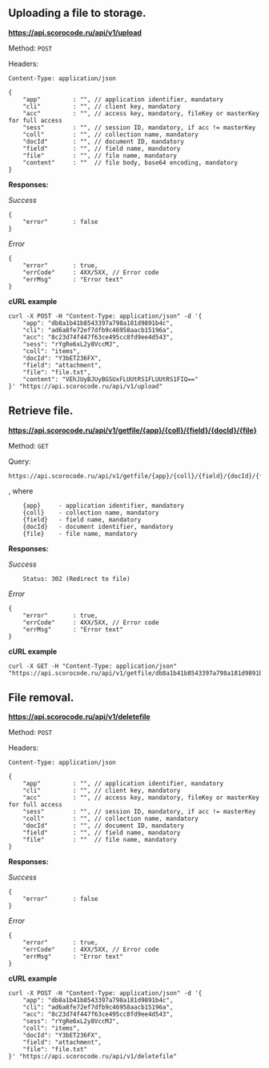 ## Uploading a file to storage.

**https://api.scorocode.ru/api/v1/upload**

Method: `POST`

Headers:

`Content-Type: application/json`

```
{
    "app"         : "", // application identifier, mandatory
    "cli"         : "", // client key, mandatory
    "acc"         : "", // access key, mandatory, fileKey or masterKey for full access
    "sess"        : "", // session ID, mandatory, if acc != masterKey
    "coll"        : "", // collection name, mandatory
    "docId"       : "", // document ID, mandatory
    "field"       : "", // field name, mandatory
    "file"        : "", // file name, mandatory
    "content"     : ""  // file body, base64 encoding, mandatory
}
```

**Responses:**

*Success*

```
{
    "error"       : false
}
```

*Error*

```
{
    "error"       : true,
    "errCode"     : 4XX/5XX, // Error code
    "errMsg"      : "Error text"
}
```

**cURL example**

```
curl -X POST -H "Content-Type: application/json" -d '{
    "app": "db8a1b41b8543397a798a181d9891b4c",
    "cli": "ad6a8fe72ef7dfb9c46958aacb15196a",
    "acc": "8c23d74f447f63ce495cc8fd9ee4d543",
    "sess": "rYgRe6xL2y8VccMJ",
    "coll": "items",
    "docId": "Y3bET236FX",
    "field": "attachment",
    "file": "file.txt",
    "content": "VEhJUyBJUyBGSUxFLUUtRS1FLUUtRS1FIQ=="
}' "https://api.scorocode.ru/api/v1/upload"
```

## Retrieve file.

**https://api.scorocode.ru/api/v1/getfile/{app}/{coll}/{field}/{docId}/{file}**

Method: `GET`

Query:

```
https://api.scorocode.ru/api/v1/getfile/{app}/{coll}/{field}/{docId}/{file}
```

, where

```
    {app}     - application identifier, mandatory
    {coll}    - collection name, mandatory
    {field}   - field name, mandatory
    {docId}   - document identifier, mandatory
    {file}    - file name, mandatory
```

**Responses:**

*Success*

```
    Status: 302 (Redirect to file)
```

*Error*

```
{
    "error"       : true,
    "errCode"     : 4XX/5XX, // Error code
    "errMsg"      : "Error text"
}
```

**cURL example**

```
curl -X GET -H "Content-Type: application/json" "https://api.scorocode.ru/api/v1/getfile/db8a1b41b8543397a798a181d9891b4c/items/attachment/Y3bET236FX/file.txt"
```

## File removal.

**https://api.scorocode.ru/api/v1/deletefile**

Method: `POST`

Headers:

`Content-Type: application/json`

```
{
    "app"         : "", // application identifier, mandatory
    "cli"         : "", // client key, mandatory
    "acc"         : "", // access key, mandatory, fileKey or masterKey for full access
    "sess"        : "", // session ID, mandatory, if acc != masterKey
    "coll"        : "", // collection name, mandatory
    "docId"       : "", // document ID, mandatory
    "field"       : "", // field name, mandatory
    "file"        : ""  // file name, mandatory
}
```

**Responses:**

*Success*

```
{
    "error"       : false
}
```

*Error*

```
{
    "error"       : true,
    "errCode"     : 4XX/5XX, // Error code
    "errMsg"      : "Error text"
}
```

**cURL example**

```
curl -X POST -H "Content-Type: application/json" -d '{
    "app": "db8a1b41b8543397a798a181d9891b4c",
    "cli": "ad6a8fe72ef7dfb9c46958aacb15196a",
    "acc": "8c23d74f447f63ce495cc8fd9ee4d543",
    "sess": "rYgRe6xL2y8VccMJ",
    "coll": "items",
    "docId": "Y3bET236FX",
    "field": "attachment",
    "file": "file.txt"
}' "https://api.scorocode.ru/api/v1/deletefile"
```